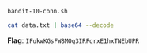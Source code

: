 `bandit-10-conn.sh`
```bash
cat data.txt | base64 --decode
```
**Flag**: `IFukwKGsFW8MOq3IRFqrxE1hxTNEbUPR`
